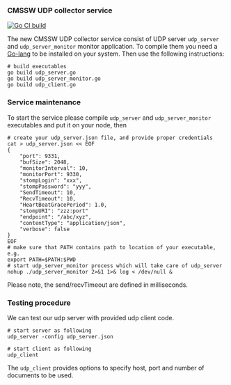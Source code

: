 ### CMSSW UDP collector service

[![Go CI build](https://github.com/dmwm/udp-collector/actions/workflows/go-ci.yml/badge.svg)](https://github.com/dmwm/udp-collector/actions/workflows/go-ci.yml)

The new CMSSW UDP collector service consist of UDP server `udp_server`
and `udp_server_monitor` monitor application. To compile them you
need a [Go-lang](http://golang.org/) to be installed on your system.
Then use the following instructions:
```
# build executables
go build udp_server.go
go build udp_server_monitor.go
go build udp_client.go
```

### Service maintenance
To start the service please compile `udp_server` and `udp_server_monitor`
executables and put it on your node, then
```
# create your udp_server.json file, and provide proper credentials
cat > udp_server.json << EOF
{
    "port": 9331,
    "bufSize": 2048,
    "monitorInterval": 10,
    "monitorPort": 9330,
    "stompLogin": "xxx",
    "stompPassword": "yyy",
	"SendTimeout": 10,
	"RecvTimeout": 10,
	"HeartBeatGracePeriod": 1.0,
    "stompURI": "zzz:port"
    "endpoint": "/abc/xyz",
    "contentType": "application/json",
    "verbose": false
}
EOF
# make sure that PATH contains path to location of your executable, e.g.
export PATH=$PATH:$PWD
# start udp_server_monitor process which will take care of udp_server
nohup ./udp_server_monitor 2>&1 1>& log < /dev/null &
```

Please note, the send/recvTimeout are defined in milliseconds.

### Testing procedure
We can test our udp server with provided udp client code.
```
# start server as following
udp_server -config udp_server.json

# start client as following
udp_client
```
The `udp_client` provides options to specify host, port and number of
documents to be used.
